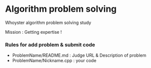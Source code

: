 # Algorithm problem solving

Whoyster algorithm problem solving study

Mission : Getting expertise !

### Rules for add problem & submit code

 * ProblemName/README.md : Judge URL & Description of problem
 * ProblemName/Nickname.cpp : your code
 
